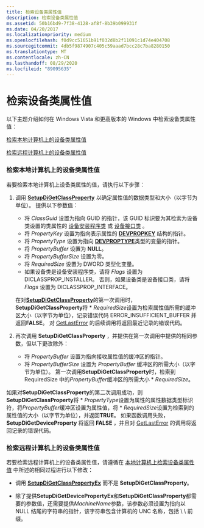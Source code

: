 ```yaml
---
title: 检索设备类属性值
description: 检索设备类属性值
ms.assetid: 50b16bd9-7f38-4128-af8f-8b39b099931f
ms.date: 04/20/2017
ms.localizationpriority: medium
ms.openlocfilehash: f0d9cc51651b91f032d8b2f11091c1d74e404708
ms.sourcegitcommit: 4db5f9874907c405c59aaad7bcc28c7ba8280150
ms.translationtype: MT
ms.contentlocale: zh-CN
ms.lasthandoff: 08/29/2020
ms.locfileid: "89095635"
---
```

# <a name="retrieving-a-device-class-property-value"></a>检索设备类属性值


以下主题介绍如何在 Windows Vista 和更高版本的 Windows 中检索设备类属性值：

[检索本地计算机上的设备类属性值](#retrieving-a-device-class-property-value-on-a-local-computer)

[检索远程计算机上的设备类属性值](#retrieving-a-device-class-property-value-on-a-remote-computer)

### <a name="retrieving-a-device-class-property-value-on-a-local-computer"></a><a href="" id="retrieving-a-device-class-property-value-on-a-local-computer"></a> 检索本地计算机上的设备类属性值

若要检索本地计算机上设备类属性的值，请执行以下步骤：

1.  调用 [**SetupDiGetClassProperty**](/windows/desktop/api/setupapi/nf-setupapi-setupdigetclasspropertyw) 以确定属性值的数据类型和大小（以字节为单位）。 提供以下参数值：

    -   将 *ClassGuid* 设置为指向 GUID 的指针，该 GUID 标识要为其检索为设备类设置的类属性的 [设备安装程序类](./overview-of-device-setup-classes.md) 或 [设备接口类](./overview-of-device-interface-classes.md) 。
    -   将 *PropertyKey* 设置为指向表示属性的 [**DEVPROPKEY**](./devpropkey.md) 结构的指针。
    -   将 *PropertyType* 设置为指向 [**DEVPROPTYPE**](/previous-versions/ff543546(v=vs.85))类型的变量的指针。
    -   将 *PropertyBuffer* 设置为 **NULL**。
    -   将 *PropertyBufferSize* 设置为零。
    -   将 *RequiredSize* 设置为 DWORD 类型化变量。
    -   如果设备类是设备安装程序类，请将 *Flags* 设置为 DICLASSPROP_INSTALLER。 否则，如果设备类是设备接口类，请将 *Flags* 设置为 DICLASSPROP_INTERFACE。

    在对[**SetupDiGetClassProperty**](/windows/desktop/api/setupapi/nf-setupapi-setupdigetclasspropertyw)的第一次调用时， **SetupDiGetClassProperty**将 \* *RequiredSize*设置为检索属性值所需的缓冲区大小（以字节为单位），记录错误代码 ERROR_INSUFFICIENT_BUFFER 并返回**FALSE**。 对 [GetLastError](https://go.microsoft.com/fwlink/p/?linkid=169416) 的后续调用将返回最近记录的错误代码。

2.  再次调用 **SetupDiGetClassProperty** ，并提供在第一次调用中提供的相同参数，但以下更改除外：
    -   将 *PropertyBuffer* 设置为指向接收属性值的缓冲区的指针。
    -   将 *PropertyBufferSize* 设置为 *PropertyBuffer* 缓冲区的所需大小（以字节为单位）。 第一次调用**SetupDiGetClassProperty**时，检索到 RequiredSize 中的*PropertyBuffer*缓冲区的所需大小 \* *RequiredSize*。

如果对**SetupDiGetClassProperty**的第二次调用成功，则**SetupDiGetClassProperty**将 \* *PropertyType*设置为属性的属性数据类型标识符，将*PropertyBuffer*缓冲区设置为属性值，将 \* *RequiredSize*设置为检索到的属性值的大小（以字节为单位），并返回**TRUE**。 如果函数调用失败， **SetupDiGetDeviceProperty** 将返回 **FALSE** ，并且对 [GetLastError](https://go.microsoft.com/fwlink/p/?linkid=169416) 的调用将返回记录的错误代码。

### <a name="retrieving-a-device-class-property-value-on-a-remote-computer"></a><a href="" id="retrieving-a-device-class-property-value-on-a-remote-computer"></a> 检索远程计算机上的设备类属性值

若要检索远程计算机上的设备类属性值，请遵循在 [本地计算机上检索设备类属性值](#retrieving-a-device-class-property-value-on-a-local-computer) 中所述的相同过程进行以下修改：

-   调用 [**SetupDiGetClassPropertyEx**](/windows/desktop/api/setupapi/nf-setupapi-setupdigetclasspropertyexw) 而不是 **SetupDiGetClassProperty**。

-   除了提供**SetupDiGetDevicePropertyEx**和**SetupDiGetClassProperty**都需要的参数值，还需要提供*MachineName*参数，该参数必须设置为指向以 NULL 结尾的字符串的指针，该字符串包含计算机的 UNC 名称，包括 \\ \\ 前缀。

 

